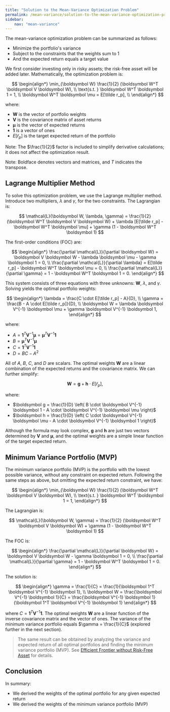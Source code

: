 ```yaml
---
title: "Solution to the Mean-Variance Optimization Problem"
permalink: /mean-variance/solution-to-the-mean-variance-optimization-problem/
sidebar:
    nav: "mean-variance"
---
```


The mean-variance optimization problem can be summarized as follows:

- Minimize the portfolio's variance
- Subject to the constraints that the weights sum to 1
- And the expected return equals a target value

We first consider investing only in risky assets; the risk-free asset will be added later. Mathematically, the optimization problem is:

$$
\begin{align*}
\min_{\boldsymbol W}  \frac{1}{2} (\boldsymbol W^T \boldsymbol V \boldsymbol W), \\
\text{s.t. } \boldsymbol W^T \boldsymbol 1 = 1, \\
\boldsymbol W^T \boldsymbol \mu = E[\tilde r_p], \\
\end{align*}
$$

where:

- $\boldsymbol W$ is the vector of portfolio weights
- $\boldsymbol V$ is the covariance matrix of asset returns
- $\boldsymbol \mu$ is the vector of expected returns
- $\boldsymbol 1$ is a vector of ones
- $E[\tilde r_p]$ is the target expected return of the portfolio

Note: The $\frac{1}{2}$ factor is included to simplify derivative calculations; it does not affect the optimization result.

Note: Boldface denotes vectors and matrices, and $T$ indicates the transpose.

## Lagrange Multiplier Method

To solve this optimization problem, we use the Lagrange multiplier method. Introduce two multipliers, $\lambda$ and $\gamma$, for the two constraints. The Lagrangian is:

$$
\mathcal{L}(\boldsymbol W, \lambda, \gamma) = \frac{1}{2} (\boldsymbol W^T \boldsymbol V \boldsymbol W) + \lambda [E[\tilde r_p] - \boldsymbol W^T \boldsymbol \mu] + \gamma (1 - \boldsymbol W^T \boldsymbol 1)
$$

The first-order conditions (FOC) are:

$$
\begin{align*}
\frac{\partial \mathcal{L}}{\partial \boldsymbol W} = \boldsymbol V \boldsymbol W - \lambda \boldsymbol \mu - \gamma \boldsymbol 1 = 0, \\
\frac{\partial \mathcal{L}}{\partial \lambda} = E[\tilde r_p] - \boldsymbol W^T \boldsymbol \mu = 0, \\
\frac{\partial \mathcal{L}}{\partial \gamma} = 1 - \boldsymbol W^T \boldsymbol 1 = 0.
\end{align*}
$$

This system consists of three equations with three unknowns: $\boldsymbol W$, $\lambda$, and $\gamma$. Solving yields the optimal portfolio weights:

$$
\begin{align*}
\lambda = \frac{C \cdot E[\tilde r_p] - A}{D}, \\
\gamma = \frac{B - A \cdot E[\tilde r_p]}{D}, \\
\boldsymbol W = \lambda \boldsymbol V^{-1} \boldsymbol \mu + \gamma \boldsymbol V^{-1} \boldsymbol 1,
\end{align*}
$$

where:

- $A = \boldsymbol 1^T \boldsymbol V^{-1} \boldsymbol \mu = \boldsymbol \mu^T \boldsymbol V^{-1} \boldsymbol 1$
- $B = \boldsymbol \mu^T \boldsymbol V^{-1} \boldsymbol \mu$
- $C = \boldsymbol 1^T \boldsymbol V^{-1} \boldsymbol 1$
- $D = BC - A^2$

All of $A$, $B$, $C$, and $D$ are scalars. The optimal weights $\boldsymbol W$ are a linear combination of the expected returns and the covariance matrix. We can further simplify:

$$
\boldsymbol W = \boldsymbol g + \boldsymbol h \cdot E[\tilde r_p],
$$

where:

- $\boldsymbol g = \frac{1}{D} \left( B \cdot \boldsymbol V^{-1} \boldsymbol 1 - A \cdot \boldsymbol V^{-1} \boldsymbol \mu \right)$
- $\boldsymbol h = \frac{1}{D} \left( C \cdot \boldsymbol V^{-1} \boldsymbol \mu - A \cdot \boldsymbol V^{-1} \boldsymbol 1 \right)$

Although the formula may look complex, $\boldsymbol g$ and $\boldsymbol h$ are just two vectors determined by $\boldsymbol V$ and $\boldsymbol \mu$, and the optimal weights are a simple linear function of the target expected return.

## Minimum Variance Portfolio (MVP)

The minimum variance portfolio (MVP) is the portfolio with the lowest possible variance, without any constraint on expected return. Following the same steps as above, but omitting the expected return constraint, we have:

$$
\begin{align*}
\min_{\boldsymbol W}  \frac{1}{2} (\boldsymbol W^T \boldsymbol V \boldsymbol W), \\
\text{s.t. } \boldsymbol W^T \boldsymbol 1 = 1,
\end{align*}
$$

The Lagrangian is:

$$
\mathcal{L}(\boldsymbol W, \gamma) = \frac{1}{2} (\boldsymbol W^T \boldsymbol V \boldsymbol W) + \gamma (1 - \boldsymbol W^T \boldsymbol 1)
$$

The FOC is:

$$
\begin{align*}
\frac{\partial \mathcal{L}}{\partial \boldsymbol W} = \boldsymbol V \boldsymbol W - \gamma \boldsymbol 1 = 0, \\
\frac{\partial \mathcal{L}}{\partial \gamma} = 1 - \boldsymbol W^T \boldsymbol 1 = 0.
\end{align*}
$$

The solution is:

$$
\begin{align*}
\gamma = \frac{1}{C} = \frac{1}{\boldsymbol 1^T \boldsymbol V^{-1} \boldsymbol 1}, \\
\boldsymbol W = \frac{\boldsymbol V^{-1} \boldsymbol 1}{C} = \frac{\boldsymbol V^{-1} \boldsymbol 1}{\boldsymbol 1^T \boldsymbol V^{-1} \boldsymbol 1}
\end{align*}
$$

where $C = \boldsymbol 1^T \boldsymbol V^{-1} \boldsymbol 1$. The optimal weights $\boldsymbol W$ are a linear function of the inverse covariance matrix and the vector of ones. The variance of the minimum variance portfolio equals $\gamma = \frac{1}{C}$ (explored further in the next section).

> The same result can be obtained by analyzing the variance and expected return of all optimal portfolios and finding the minimum variance portfolio (MVP). See [Efficient Frontier without Risk-Free Asset](https://bagelquant.com/mean-variance/efficient-frontier-without-risk-free-asset/) for details.

## Conclusion

In summary:

- We derived the weights of the optimal portfolio for any given expected return
- We derived the weights of the minimum variance portfolio (MVP)
